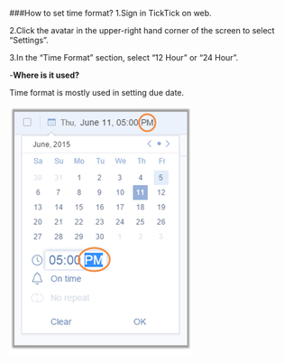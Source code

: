 ###How to set time format?
1.Sign in TickTick on web. 

2.Click the avatar in the upper-right hand corner of the screen to select “Settings”.

3.In the “Time Format” section, select “12 Hour” or “24 Hour”.


-**Where is it used?**

Time format is mostly used in setting due date.

![](../images/webtimeformat.png)
